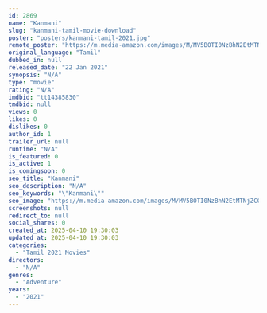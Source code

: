 ```yaml
---
id: 2869
name: "Kanmani"
slug: "kanmani-tamil-movie-download"
poster: "posters/kanmani-tamil-2021.jpg"
remote_poster: "https://m.media-amazon.com/images/M/MV5BOTI0NzBhN2EtMTNjZC00NmE3LWEwOGQtOWMwMzhmMjY3ZjJmXkEyXkFqcGdeQXVyMTMwOTYyMjQz._V1_SX300.jpg"
original_language: "Tamil"
dubbed_in: null
released_date: "22 Jan 2021"
synopsis: "N/A"
type: "movie"
rating: "N/A"
imdbid: "tt14385830"
tmdbid: null
views: 0
likes: 0
dislikes: 0
author_id: 1
trailer_url: null
runtime: "N/A"
is_featured: 0
is_active: 1
is_comingsoon: 0
seo_title: "Kanmani"
seo_description: "N/A"
seo_keywords: "\"Kanmani\""
seo_image: "https://m.media-amazon.com/images/M/MV5BOTI0NzBhN2EtMTNjZC00NmE3LWEwOGQtOWMwMzhmMjY3ZjJmXkEyXkFqcGdeQXVyMTMwOTYyMjQz._V1_SX300.jpg"
screenshots: null
redirect_to: null
social_shares: 0
created_at: 2025-04-10 19:30:03
updated_at: 2025-04-10 19:30:03
categories:
  - "Tamil 2021 Movies"
directors:
  - "N/A"
genres:
  - "Adventure"
years:
  - "2021"
---
```

